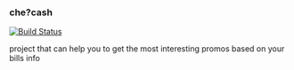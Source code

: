 ### che?cash

[![Build Status](https://travis-ci.org/Serafim-End/checash.svg?branch=master)](https://travis-ci.org/Serafim-End/checash)


project that can help you to get the most interesting promos based on your bills info
